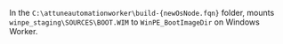In the `C:\attuneautomationworker\build-{newOsNode.fqn}` folder, mounts `winpe_staging\SOURCES\BOOT.WIM` to `WinPE_BootImageDir` on Windows Worker.